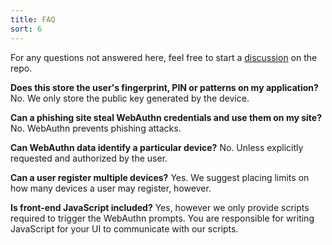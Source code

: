 ```yaml
---
title: FAQ
sort: 6
---
```


For any questions not answered here, feel free to start a [discussion](https://github.com/rawilk/laravel-webauthn/discussions) on the repo.

**Does this store the user's fingerprint, PIN or patterns on my application?**
No. We only store the public key generated by the device.

**Can a phishing site steal WebAuthn credentials and use them on my site?**
No. WebAuthn prevents phishing attacks.

**Can WebAuthn data identify a particular device?**
No. Unless explicitly requested and authorized by the user.

**Can a user register multiple devices?**
Yes. We suggest placing limits on how many devices a user may register, however.

**Is front-end JavaScript included?**
Yes, however we only provide scripts required to trigger the WebAuthn prompts. You are responsible for writing JavaScript for your UI to communicate with our scripts.
